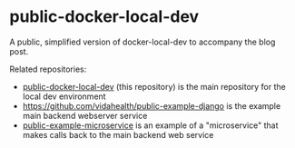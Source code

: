 # public-docker-local-dev
A public, simplified version of docker-local-dev to accompany the blog post.

Related repositories:
* [public-docker-local-dev](https://github.com/vidahealth/public-docker-local-dev) (this repository) is the main repository for the local dev environment
* https://github.com/vidahealth/public-example-django is the example main backend webserver service
* [public-example-microservice](https://github.com/vidahealth/public-example-microservice) is an example of a "microservice" that makes calls back to the main backend web service

